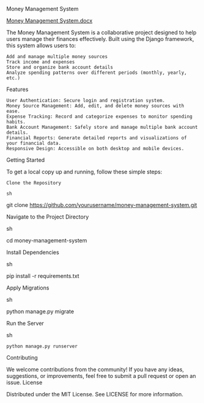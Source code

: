 Money Management System

[Money Management System.docx](https://github.com/user-attachments/files/16049008/Money.Management.System.docx)

The Money Management System is a collaborative project designed to help users manage their finances effectively. Built using the Django framework, this system allows users to:

    Add and manage multiple money sources
    Track income and expenses
    Store and organize bank account details
    Analyze spending patterns over different periods (monthly, yearly, etc.)

Features

    User Authentication: Secure login and registration system.
    Money Source Management: Add, edit, and delete money sources with ease.
    Expense Tracking: Record and categorize expenses to monitor spending habits.
    Bank Account Management: Safely store and manage multiple bank account details.
    Financial Reports: Generate detailed reports and visualizations of your financial data.
    Responsive Design: Accessible on both desktop and mobile devices.

Getting Started

To get a local copy up and running, follow these simple steps:

    Clone the Repository

    sh

git clone https://github.com/yourusername/money-management-system.git

Navigate to the Project Directory

sh

cd money-management-system

Install Dependencies

sh

pip install -r requirements.txt

Apply Migrations

sh

python manage.py migrate

Run the Server

sh

    python manage.py runserver

Contributing

We welcome contributions from the community! If you have any ideas, suggestions, or improvements, feel free to submit a pull request or open an issue.
License

Distributed under the MIT License. See LICENSE for more information.
